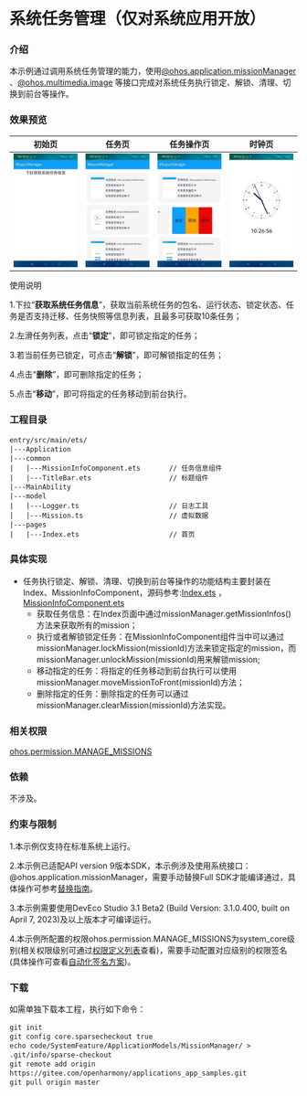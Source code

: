 # 系统任务管理（仅对系统应用开放）

### 介绍

本示例通过调用系统任务管理的能力，使用[@ohos.application.missionManager](https://gitee.com/openharmony/docs/blob/master/zh-cn/application-dev/reference/apis-ability-kit/js-apis-application-missionManager-sys.md) 、[@ohos.multimedia.image](https://gitee.com/openharmony/docs/blob/master/zh-cn/application-dev/reference/apis-image-kit/js-apis-image.md) 等接口完成对系统任务执行锁定、解锁、清理、切换到前台等操作。

### 效果预览

|初始页|任务页|任务操作页|时钟页|
|--------------------------------|--------------------------------|--------------------------------|--------------------------------|
|![](./screenshots/device/initPage.jpeg)|![](./screenshots/device/missionPage.jpeg)|![](./screenshots/device/misssionOperation.jpeg)|![](./screenshots/device/colokPage.jpeg)|

使用说明

1.下拉“**获取系统任务信息**”，获取当前系统任务的包名、运行状态、锁定状态、任务是否支持迁移、任务快照等信息列表，且最多可获取10条任务；

2.左滑任务列表，点击“**锁定**”，即可锁定指定的任务；

3.若当前任务已锁定，可点击“**解锁**”，即可解锁指定的任务；

4.点击“**删除**”，即可删除指定的任务；

5.点击“**移动**”，即可将指定的任务移动到前台执行。

### 工程目录
```
entry/src/main/ets/
|---Application
|---common
|   |---MissionInfoComponent.ets       // 任务信息组件
|   |---TitleBar.ets                   // 标题组件
|---MainAbility
|---model
|   |---Logger.ts                      // 日志工具
|   |---Mission.ts                     // 虚拟数据
|---pages
|   |---Index.ets                      // 首页
```

### 具体实现

* 任务执行锁定、解锁、清理、切换到前台等操作的功能结构主要封装在Index、MissionInfoComponent，源码参考:[Index.ets](entry/src/main/ets/pages/Index.ets) ，[MissionInfoComponent.ets](entry/src/main/ets/common/MissionInfoComponent.ets)
    * 获取任务信息：在Index页面中通过missionManager.getMissionInfos()方法来获取所有的mission；
    * 执行或者解锁锁定任务：在MissionInfoComponent组件当中可以通过missionManager.lockMission(missionId)方法来锁定指定的mission，而missionManager.unlockMission(missionId)用来解锁mission;
    * 移动指定的任务：将指定的任务移动到前台执行可以使用missionManager.moveMissionToFront(missionId)方法；
    * 删除指定的任务：删除指定的任务可以通过missionManager.clearMission(missionId)方法实现。

### 相关权限

[ohos.permission.MANAGE_MISSIONS](https://gitee.com/openharmony/docs/blob/master/zh-cn/application-dev/security/AccessToken/permissions-for-system-apps.md#ohospermissionmanage_missions)

### 依赖

不涉及。

### 约束与限制

1.本示例仅支持在标准系统上运行。

2.本示例已适配API version 9版本SDK，本示例涉及使用系统接口：@ohos.application.missionManager，需要手动替换Full SDK才能编译通过，具体操作可参考[替换指南](https://gitee.com/openharmony/docs/blob/master/zh-cn/application-dev/faqs/full-sdk-switch-guide.md)。

3.本示例需要使用DevEco Studio 3.1 Beta2 (Build Version: 3.1.0.400, built on April 7, 2023)及以上版本才可编译运行。

4.本示例所配置的权限ohos.permission.MANAGE_MISSIONS为system_core级别(相关权限级别可通过[权限定义列表](https://gitee.com/openharmony/docs/blob/master/zh-cn/application-dev/security/AccessToken/permissions-for-system-apps.md)查看)，需要手动配置对应级别的权限签名(具体操作可查看[自动化签名方案](https://gitee.com/openharmony/docs/blob/master/zh-cn/application-dev/security/hapsigntool-overview.md))。

### 下载

如需单独下载本工程，执行如下命令：
```
git init
git config core.sparsecheckout true
echo code/SystemFeature/ApplicationModels/MissionManager/ > .git/info/sparse-checkout
git remote add origin https://gitee.com/openharmony/applications_app_samples.git
git pull origin master
```
